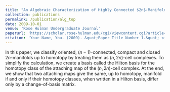 ```yaml
---
title: "An Algebraic Characterization of Highly Connected $2n$-Manifolds"
collection: publications
permalink: /publication/alg_top
date: 2009-10-01
venue: 'Rose Hulman Undergraduate Journal'
paperurl: 'https://scholar.rose-hulman.edu/cgi/viewcontent.cgi?article=1333&context=rhumj'
citation: 'Your Name, You. (2009). &quot;Paper Title Number 1.&quot; <i>Journal 1</i>. 1(1).'
---
```

In this paper, we classify oriented, $(n-1)$-connected, compact and closed $2n$-manifolds up
to homotopy by treating them as $(n, 2n)$-cell complexes. To simplify the calculation,
we create a basis called the Hilton basis for the homotopy class of the attaching map
of the $(n, 2n)$-cell complex. At the end, we show that two attaching maps give the
same, up to homotopy, manifold if and only if their homotopy classes, when written
in a Hilton basis, differ only by a change-of-basis matrix.
